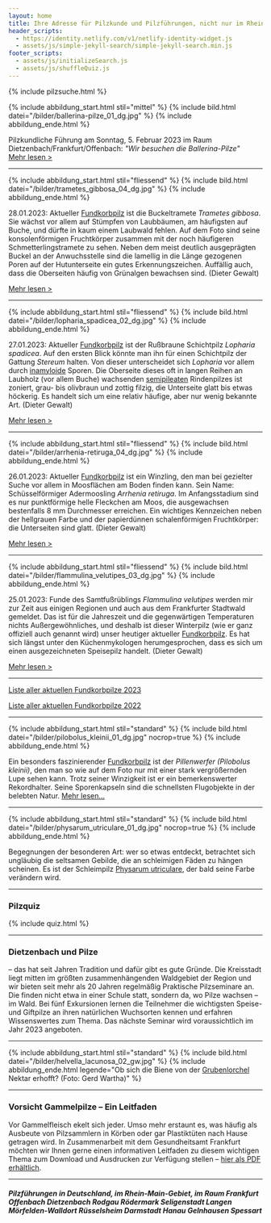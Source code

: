 ```yaml
---
layout: home
title: Ihre Adresse für Pilzkunde und Pilzführungen, nicht nur im Rhein-Main-Gebiet
header_scripts:
  - https://identity.netlify.com/v1/netlify-identity-widget.js
  - assets/js/simple-jekyll-search/simple-jekyll-search.min.js
footer_scripts:
  - assets/js/initializeSearch.js
  - assets/js/shuffleQuiz.js
---
```

{% include pilzsuche.html %}

{% include abbildung_start.html stil="mittel" %}
{% include bild.html datei="/bilder/ballerina-pilze_01_dg.jpg" %}
{% include abbildung_ende.html %}

Pilzkundliche Führung am Sonntag, 5. Februar 2023 im Raum Dietzenbach/Frankfurt/Offenbach:
*"Wir besuchen die Ballerina-Pilze"*\
[Mehr lesen >](/termine)

- - -

{% include abbildung_start.html stil="fliessend" %}
{% include bild.html datei="/bilder/trametes_gibbosa_04_dg.jpg" %}
{% include abbildung_ende.html %}

28.01.2023: Aktueller [Fundkorbpilz](AA "Glossar-") ist die Buckeltramete *Trametes gibbosa*. Sie wächst vor allem auf Stümpfen von Laubbäumen, am häufigsten auf Buche, und dürfte in kaum einem Laubwald fehlen. Auf dem Foto sind seine konsolenförmigen Fruchtkörper zusammen mit der noch häufigeren Schmetterlingstramete zu sehen. Neben dem meist deutlich ausgeprägten Buckel an der Anwuchsstelle sind die lamellig in die Länge gezogenen Poren auf der Hutunterseite ein gutes Erkennungszeichen. Auffällig auch, dass die Oberseiten häufig von Grünalgen bewachsen sind. (Dieter Gewalt)

[Mehr lesen >](/pilze/trametes-gibbosa-buckeltramete)

<div style="clear:  both"></div>

- - -

{% include abbildung_start.html stil="fliessend" %}
{% include bild.html datei="/bilder/lopharia_spadicea_02_dg.jpg" %}
{% include abbildung_ende.html %}

27.01.2023: Aktueller [Fundkorbpilz](AA "Glossar-") ist der Rußbraune Schichtpilz *Lopharia spadicea*. Auf den ersten Blick könnte man ihn für einen Schichtpilz der Gattung *Stereum* halten. Von dieser unterscheidet sich *Lopharia* vor allem durch [inamyloide](inamyloid "Glossar") Sporen. Die Oberseite dieses oft in langen Reihen an Laubholz (vor allem Buche) wachsenden [semipileaten](semipileat "Glossar") Rindenpilzes ist zoniert, grau- bis olivbraun und zottig filzig, die Unterseite glatt bis etwas höckerig. Es handelt sich um eine relativ häufige, aber nur wenig bekannte Art. (Dieter Gewalt) 

[Mehr lesen >](/pilze/lopharia-spadicea-rußbrauner-schichtpilz)

<div style="clear:  both"></div>

- - -

{% include abbildung_start.html stil="fliessend" %}
{% include bild.html datei="/bilder/arrhenia-retiruga_04_dg.jpg" %}
{% include abbildung_ende.html %}

26.01.2023: Aktueller [Fundkorbpilz](AA "Glossar-") ist ein Winzling, den man bei gezielter Suche vor allem in Moosflächen am Boden finden kann. Sein Name: Schüsselförmiger Adermoosling *Arrhenia retiruga*. Im Anfangsstadium sind es nur punktförmige helle Fleckchen am Moos, die ausgewachsen bestenfalls 8 mm Durchmesser erreichen. Ein wichtiges Kennzeichen neben der hellgrauen Farbe und der papierdünnen schalenförmigen Fruchtkörper: die Unterseiten sind glatt. (Dieter Gewalt)

[Mehr lesen >](/pilze/arrhenia-retiruga-schüsselförmiger-adermoosling)

<div style="clear:  both"></div>

- - -

{% include abbildung_start.html stil="fliessend" %}
{% include bild.html datei="/bilder/flammulina_velutipes_03_dg.jpg" %}
{% include abbildung_ende.html %}

25.01.2023: Funde des Samtfußrüblings *Flammulina velutipes* werden mir zur Zeit aus einigen Regionen und auch aus dem Frankfurter Stadtwald gemeldet. Das ist für die Jahreszeit und die gegenwärtigen Temperaturen nichts Außergewöhnliches, und deshalb ist dieser Winterpilz (wie er ganz offiziell auch genannt wird) unser heutiger aktueller [Fundkorbpilz](AA "Glossar-"). Es hat sich längst unter den Küchenmykologen herumgesprochen, dass es sich um einen ausgezeichneten Speisepilz handelt. (Dieter Gewalt) 

[Mehr lesen >](/pilze/flammulina-velutipes-samtfußrübling)

<div style="clear:  both"></div>

- - -

[Liste aller aktuellen Fundkorbpilze 2023](/artikel/liste-aller-aktuellen-fundkorbpilze-2023.html)

[Liste aller aktuellen Fundkorbpilze 2022](/artikel/liste-aller-aktuellen-fundkorbpilze-2022.html)

- - -

{% include abbildung_start.html stil="standard" %}
{% include bild.html datei="/bilder/pilobolus_kleinii_01_dg.jpg" nocrop=true %}
{% include abbildung_ende.html %}

Ein besonders faszinierender [Fundkorbpilz](AA "Glossar-") ist der *Pillenwerfer (Pilobolus kleinii)*, den man so wie auf dem Foto nur mit einer stark vergrößernden Lupe sehen kann. Trotz seiner Winzigkeit ist er ein bemerkenswerter Rekordhalter. Seine Sporenkapseln sind die schnellsten Flugobjekte in der belebten Natur. [Mehr lesen...](/pilze/pilobolus-kleinii-pillenwerfer)

- - -

{% include abbildung_start.html stil="standard" %}
{% include bild.html datei="/bilder/physarum_utriculare_01_dg.jpg" nocrop=true %}
{% include abbildung_ende.html %}

Begegnungen der besonderen Art: wer so etwas entdeckt, betrachtet sich ungläubig die seltsamen Gebilde, die an schleimigen Fäden zu hängen scheinen. Es ist der Schleimpilz [Physarum utriculare](/pilze/physarum-utriculare-fadenfruchtschleimpilz), der bald seine Farbe verändern wird.

- - -

### Pilzquiz

{% include quiz.html %}

- - -

### Dietzenbach und Pilze

– das hat seit Jahren Tradition und dafür gibt es gute Gründe. Die Kreisstadt liegt mitten im größten zusammenhängenden Waldgebiet der Region und wir bieten seit mehr als 20 Jahren regelmäßig Praktische Pilzseminare an. Die finden nicht etwa in einer Schule statt, sondern da, wo Pilze wachsen – im Wald. Bei fünf Exkursionen lernen die Teilnehmer die wichtigsten Speise- und Giftpilze an ihren natürlichen Wuchsorten kennen und erfahren Wissenswertes zum Thema. Das nächste Seminar wird voraussichtlich im Jahr 2023 angeboten.  

- - -

{% include abbildung_start.html stil="standard" %}
{% include bild.html datei="/bilder/helvella_lacunosa_02_gw.jpg" %}
{% include abbildung_ende.html legende="Ob sich die Biene von der <a href='/pilze/helvella-lacunosa-grubenlorchel'>Grubenlorchel</a> Nektar erhofft?  (Foto: Gerd Wartha)" %}

- - -

### Vorsicht Gammelpilze – Ein Leitfaden

Vor Gammelfleisch ekelt sich jeder. Umso mehr erstaunt es, was häufig als Ausbeute von Pilzsammlern in Körben oder gar Plastiktüten nach Hause getragen wird. In Zusammenarbeit mit dem Gesundheitsamt Frankfurt möchten wir Ihnen gerne einen informativen Leitfaden zu diesem wichtigen Thema zum Download und Ausdrucken zur Verfügung stellen – [hier als PDF erhältlich](/assets/docs/Fundkorb.de-Gammelpilze.pdf).

- - -

##### Pilzführungen in Deutschland, im Rhein-Main-Gebiet, im Raum Frankfurt Offenbach Dietzenbach Rodgau Rödermark Seligenstadt Langen Mörfelden-Walldort Rüsselsheim Darmstadt Hanau Gelnhausen Spessart